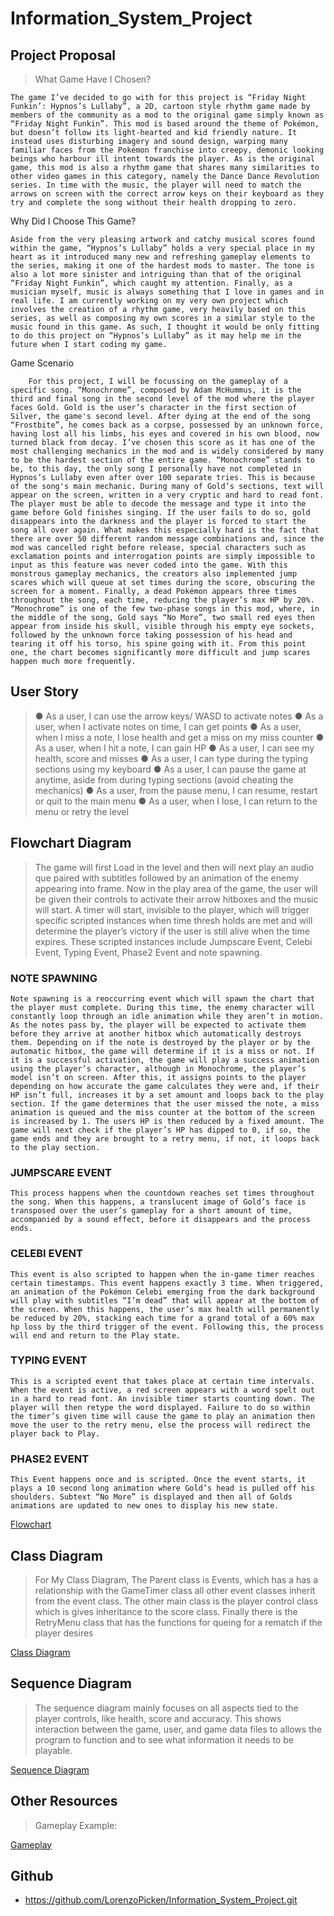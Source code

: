 # Information_System_Project

## Project Proposal

> What Game Have I Chosen?

	The game I’ve decided to go with for this project is “Friday Night Funkin’: Hypnos’s Lullaby”, a 2D, cartoon style rhythm game made by members of the community as a mod to the original game simply known as “Friday Night Funkin”. This mod is based around the theme of Pokémon, but doesn’t follow its light-hearted and kid friendly nature. It instead uses disturbing imagery and sound design, warping many familiar faces from the Pokémon franchise into creepy, demonic looking beings who harbour ill intent towards the player. As is the original game, this mod is also a rhythm game that shares many similarities to other video games in this category, namely the Dance Dance Revolution series. In time with the music, the player will need to match the arrows on screen with the correct arrow keys on their keyboard as they try and complete the song without their health dropping to zero.

Why Did I Choose This Game?

	Aside from the very pleasing artwork and catchy musical scores found within the game, “Hypnos’s Lullaby” holds a very special place in my heart as it introduced many new and refreshing gameplay elements to the series, making it one of the hardest mods to master. The tone is also a lot more sinister and intriguing than that of the original “Friday Night Funkin”, which caught my attention. Finally, as a musician myself, music is always something that I love in games and in real life. I am currently working on my very own project which involves the creation of a rhythm game, very heavily based on this series, as well as composing my own scores in a similar style to the music found in this game. As such, I thought it would be only fitting to do this project on “Hypnos’s Lullaby” as it may help me in the future when I start coding my game.

Game Scenario

		For this project, I will be focussing on the gameplay of a specific song. “Monochrome”, composed by Adam McHummus, it is the third and final song in the second level of the mod where the player faces Gold. Gold is the user’s character in the first section of Silver, the game's second level. After dying at the end of the song “Frostbite”, he comes back as a corpse, possessed by an unknown force, having lost all his limbs, his eyes and covered in his own blood, now turned black from decay. I’ve chosen this score as it has one of the most challenging mechanics in the mod and is widely considered by many to be the hardest section of the entire game. “Monochrome” stands to be, to this day, the only song I personally have not completed in Hypnos’s Lullaby even after over 100 separate tries. This is because of the song's main mechanic. During many of Gold’s sections, text will appear on the screen, written in a very cryptic and hard to read font. The player must be able to decode the message and type it into the game before Gold finishes singing. If the user fails to do so, gold disappears into the darkness and the player is forced to start the song all over again. What makes this especially hard is the fact that there are over 50 different random message combinations and, since the mod was cancelled right before release, special characters such as exclamation points and interrogation points are simply impossible to input as this feature was never coded into the game. With this monstrous gameplay mechanics, the creators also implemented jump scares which will queue at set times during the score, obscuring the screen for a moment. Finally, a dead Pokémon appears three times throughout the song, each time, reducing the player’s max HP by 20%. “Monochrome” is one of the few two-phase songs in this mod, where, in the middle of the song, Gold says “No More”, two small red eyes then appear from inside his skull, visible through his empty eye sockets, followed by the unknown force taking possession of his head and tearing it off his torso, his spine going with it. From this point one, the chart becomes significantly more difficult and jump scares happen much more frequently.




## User Story

> ●	As a user, I can use the arrow keys/ WASD to activate notes
●	As a user, when I activate notes on time, I can get points
●	As a user, when I miss a note, I lose health and get a miss on my miss counter
●	As a user, when I hit a note, I can gain HP
●	As a user, I can see my health, score and misses
●	As a user, I can type during the typing sections using my keyboard
●	As a user, I can pause the game at anytime, aside from during typing sections (avoid cheating the mechanics)
●	As a user, from the pause menu, I can resume, restart or quit to the main menu
●	As a user, when I lose, I can return to the menu or retry the level


## Flowchart Diagram

>The game will first Load in the level and then will next play an audio que paired with subtitles followed by an animation of the enemy appearing into frame. Now in the play area of the game, the user will be given their controls to activate their arrow hitboxes and the music will start. A timer will start, invisible to the player, which will trigger specific scripted instances when time thresh holds are met and will determine the player’s victory if the user is still alive when the time expires. These scripted instances include Jumpscare Event, Celebi Event, Typing Event, Phase2 Event and note spawning. 

### NOTE SPAWNING 
	Note spawning is a reoccurring event which will spawn the chart that the player must complete. During this time, the enemy character will constantly loop through an idle animation while they aren’t in motion. As the notes pass by, the player will be expected to activate them before they arrive at another hitbox which automatically destroys them. Depending on if the note is destroyed by the player or by the automatic hitbox, the game will determine if it is a miss or not. If it is a successful activation, the game will play a success animation using the player’s character, although in Monochrome, the player’s model isn’t on screen. After this, it assigns points to the player depending on how accurate the game calculates they were and, if their HP isn’t full, increases it by a set amount and loops back to the play section. If the game determines that the user missed the note, a miss animation is queued and the miss counter at the bottom of the screen is increased by 1. The users HP is then reduced by a fixed amount. The game will next check if the player’s HP has dipped to 0, if so, the game ends and they are brought to a retry menu, if not, it loops back to the play section.

### JUMPSCARE EVENT
	This process happens when the countdown reaches set times throughout the song. When this happens, a translucent image of Gold’s face is transposed over the user’s gameplay for a short amount of time, accompanied by a sound effect, before it disappears and the process ends.

### CELEBI EVENT
	This event is also scripted to happen when the in-game timer reaches certain timestamps. This event happens exactly 3 time. When triggered, an animation of the Pokémon Celebi emerging from the dark background will play with subtitles “I’m dead” that will appear at the bottom of the screen. When this happens, the user’s max health will permanently be reduced by 20%, stacking each time for a grand total of a 60% max hp loss by the third trigger of the event. Following this, the process will end and return to the Play state.

### TYPING EVENT
	This is a scripted event that takes place at certain time intervals. When the event is active, a red screen appears with a word spelt out in a hard to read font. An invisible timer starts counting down. The player will then retype the word displayed. Failure to do so within the timer’s given time will cause the game to play an animation then move the user to the retry menu, else the process will redirect the player back to Play.

### PHASE2 EVENT
	This Event happens once and is scripted. Once the event starts, it plays a 10 second long animation where Gold’s head is pulled off his shoulders. Subtext “No More” is displayed and then all of Golds animations are updated to new ones to display his new state.


[Flowchart](images/Monochrome%20flowchart.jpg "Monochrome Flowchart")

## Class Diagram

>For My Class Diagram, The Parent class is Events, which has a has a relationship with the GameTimer class all other event classes inherit from the event class. The other main class is the player control class which is gives inheritance to the score class. Finally there is the RetryMenu class that has the functions for queing for a rematch if the player desires

[Class Diagram](images/Monochrome%20Class%20Diagram.jpg "Monochrome Class Diagram")  

## Sequence Diagram

>The sequence diagram mainly focuses on all aspects tied to the player controls, like health, score and accuracy. This shows interaction between the game, user, and game data files to allows the program to function and to see what information it needs to be playable.

[Sequence Diagram](images/Sequence%20diagram%20Monochrome.jpeg "Monochrome Sequence Diagram")  

## Other Resources

>Gameplay Example:

[Gameplay](images/MonochromeGame.jpg "Gameplay")

## Github

- https://github.com/LorenzoPicken/Information_System_Project.git 
